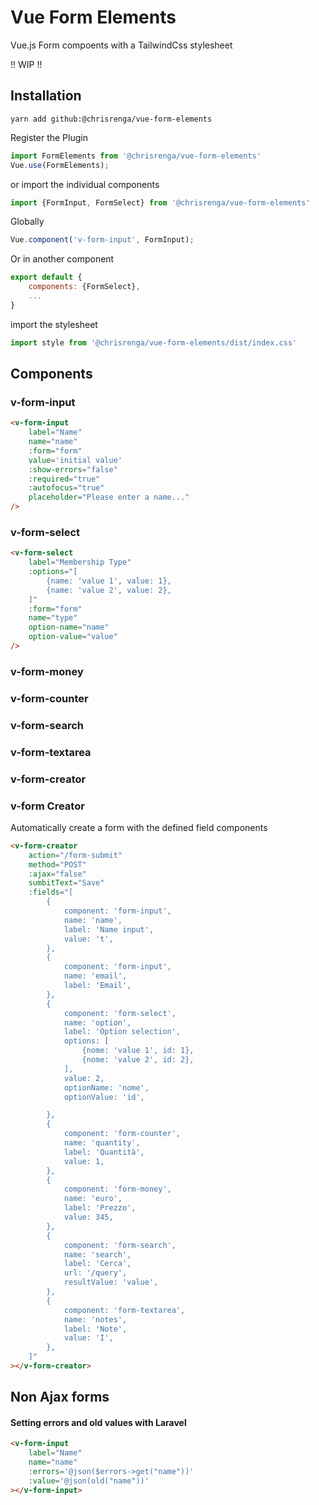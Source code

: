 # Vue Form Elements
Vue.js Form compoents with a TailwindCss stylesheet

!! WIP !!

## Installation

```
yarn add github:@chrisrenga/vue-form-elements
```

Register the Plugin
```js
import FormElements from '@chrisrenga/vue-form-elements'
Vue.use(FormElements);
```

or import the individual components
```js
import {FormInput, FormSelect} from '@chrisrenga/vue-form-elements'
```
Globally
```js
Vue.component('v-form-input', FormInput);
```
Or in another component
```js
export default {
    components: {FormSelect},
    ...
}
```
import the stylesheet
```js
import style from '@chrisrenga/vue-form-elements/dist/index.css'
```

## Components

### v-form-input

```html
<v-form-input
    label="Name"
    name="name"
    :form="form"
    value='initial value'
    :show-errors="false"
    :required="true"
    :autofocus="true"
    placeholder="Please enter a name..."
/>
```

### v-form-select
```html
<v-form-select
    label="Membership Type"
    :options="[
        {name: 'value 1', value: 1},
        {name: 'value 2', value: 2},
    ]"
    :form="form"
    name="type"
    option-name="name"
    option-value="value"
/>
```
### v-form-money
### v-form-counter
### v-form-search
### v-form-textarea
### v-form-creator

### v-form Creator
Automatically create a form with the defined field components

```html
<v-form-creator
    action="/form-submit"
    method="POST"
    :ajax="false"
    sumbitText="Save"
    :fields="[
        {
            component: 'form-input',
            name: 'name',
            label: 'Name input',
            value: 't',
        },
        {
            component: 'form-input',
            name: 'email',
            label: 'Email',
        },
        {
            component: 'form-select',
            name: 'option',
            label: 'Option selection',
            options: [
                {nome: 'value 1', id: 1},
                {nome: 'value 2', id: 2},
            ],
            value: 2,
            optionName: 'nome',
            optionValue: 'id',

        },
        {
            component: 'form-counter',
            name: 'quantity',
            label: 'Quantità',
            value: 1,
        },
        {
            component: 'form-money',
            name: 'euro',
            label: 'Prezzo',
            value: 345,
        },
        {
            component: 'form-search',
            name: 'search',
            label: 'Cerca',
            url: '/query',
            resultValue: 'value',
        },
        {
            component: 'form-textarea',
            name: 'notes',
            label: 'Note',
            value: 'I',
        },
    ]"
></v-form-creator>
```

## Non Ajax forms

#### Setting errors and old values with Laravel
```html
<v-form-input
    label="Name"
    name="name"
    :errors='@json($errors->get("name"))'
    :value='@json(old("name"))'
></v-form-input>
```